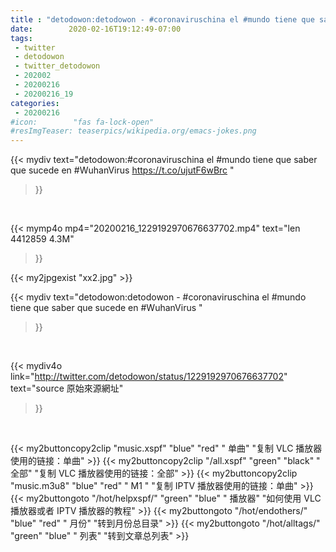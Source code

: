```yaml
---
title : "detodowon:detodowon - #coronaviruschina el #mundo tiene que saber que sucede en #WuhanVirus "
date:        2020-02-16T19:12:49-07:00
tags:
 - twitter
 - detodowon
 - twitter_detodowon
 - 202002
 - 20200216
 - 20200216_19
categories:
 - 20200216
#icon:        "fas fa-lock-open"
#resImgTeaser: teaserpics/wikipedia.org/emacs-jokes.png
---
```


{{< mydiv text="detodowon:#coronaviruschina el #mundo tiene que saber que sucede en #WuhanVirus https://t.co/ujutF6wBrc "
>}}
<br>


{{< mymp4o mp4="20200216_1229192970676637702.mp4"
text="len 4412859    4.3M"
>}}

{{< my2jpgexist "xx2.jpg" >}}<br>



{{< mydiv text="detodowon:detodowon - #coronaviruschina el #mundo tiene que saber que sucede en #WuhanVirus "
>}}
<br>

{{< mydiv4o link="http://twitter.com/detodowon/status/1229192970676637702"
text="source 原始來源網址"
>}}


<br>



{{< my2buttoncopy2clip "music.xspf"        "blue"   "red"    " 单曲"  "复制 VLC 播放器使用的链接：单曲" >}} {{< my2buttoncopy2clip "/all.xspf"         "green"  "black"  " 全部"  "复制 VLC 播放器使用的链接：全部" >}} {{< my2buttoncopy2clip "music.m3u8"        "blue"   "red"    " M1 "    "复制 IPTV 播放器使用的链接：单曲" >}} {{< my2buttongoto      "/hot/helpxspf/"    "green"  "blue"   " 播放器" "如何使用 VLC 播放器或者 IPTV 播放器的教程" >}} {{< my2buttongoto      "/hot/endothers/"   "blue"   "red"    " 月份"   "转到月份总目录" >}} {{< my2buttongoto      "/hot/alltags/"     "green"  "blue"   " 列表"   "转到文章总列表" >}} 
